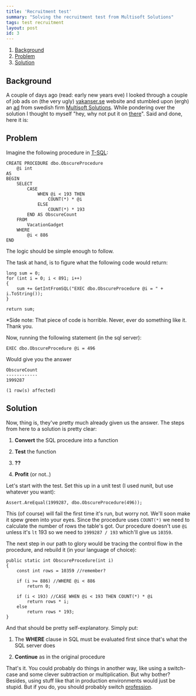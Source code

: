 ```yaml
---
title: 'Recruitment test'
summary: "Solving the recruitment test from Multisoft Solutions"
tags: test recruitment
layout: post
id: 3
---
```


1. [Background](#Background)
2. [Problem](#Problem)
3. [Solution](#Solution)

## Background

A couple of days ago (read: early new years eve) I looked through a couple of job ads on (the very ugly) [vakanser.se][5] website and stumbled upon (ergh) an [ad][2] from swedish firm [Multisoft Solutions][1]. While pondering over the solution I thought to myself "hey, why not put it on [there][0]". Said and done, here it is:

## Problem

Imagine the following procedure in [T-SQL][3]:

	CREATE PROCEDURE dbo.ObscureProcedure
        @i int
	AS
	BEGIN
	    SELECT
		    CASE
		        WHEN @i < 193 THEN
                    COUNT(*) * @i
                ELSE
                    COUNT(*) * 193
            END AS ObscureCount
        FROM
            VacationGadget
        WHERE
            @i < 886
	END

The logic should be simple enough to follow.

The task at hand, is to figure what the following code would return:

	long sum = 0;
	for (int i = 0; i < 891; i++)
	{
	    sum += GetIntFromSQL("EXEC dbo.ObscureProcedure @i = " + i.ToString());
	}

	return sum;

*Side note: That piece of code is horrible. Never, ever do something like it. Thank you.

Now, running the following statement (in the sql server):

	EXEC dbo.ObscureProcedure @i = 496

Would give you the answer

	ObscureCount
	------------
	1999287
    
	(1 row(s) affected)

## Solution

Now, thing is, they've pretty much already given us the answer. The steps from here to a solution is pretty clear:

1. **Convert** the SQL procedure into a function

2. **Test** the function

3. **??**

4. **Profit** (or not..)

Let's start with the test. Set this up in a unit test (I used nunit, but use whatever you want):

    Assert.AreEqual(1999287, dbo.ObscureProcedure(496));

This (of course) will fail the first time it's run, but worry not. We'll soon make it spew green into your eyes.
Since the procedure uses `COUNT(*)` we need to calculate the number of rows the table's got. Our procedure doesn't use `@i` unless
it's `lt` 193 so we need to `1999287 / 193` which'll give us `10359`.

The next step in our path to glory would be tracing the control flow in the procedure, and rebuild it (in your language of choice):

    public static int ObscureProcedure(int i) 
    {
        const int rows = 10359 //remember?

        if (i >= 886) //WHERE @i < 886
            return 0;

        if (i < 193) //CASE WHEN @i < 193 THEN COUNT(*) * @i
            return rows * i; 
        else
            return rows * 193;
    }

And that should be pretty self-explanatory. Simply put:

1. The **WHERE** clause in SQL must be evaluated first since that's what the SQL server does

2. **Continue** as in the original procedure

That's it. You could probably do things in another way, like using a switch-case and some clever subtraction or multiplication. But why bother? Besides, using stuff like that in production environments would just be stupid. But if you do, you should probably switch [profession][4].

[0]: /
[1]: multisoft.se
[2]: http://www.multisoft.se/softadmin.aspx?id=11&menuid=ST16
[3]: http://en.wikipedia.org/wiki/T-sql
[4]: http://www.youtube.com/watch?v=0zxxM9EYQzY
[5]: http://vakanser.se/
